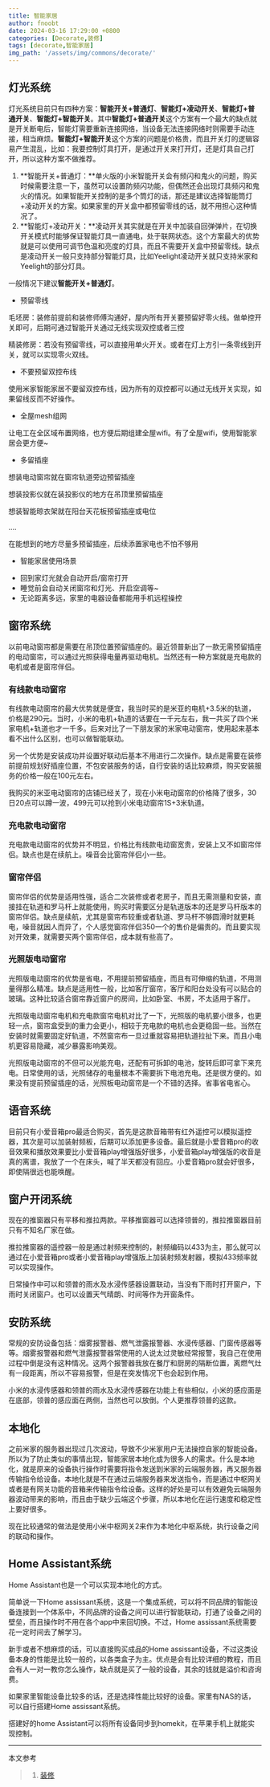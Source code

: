 ```yaml
---
title: 智能家居
author: fnoobt
date: 2024-03-16 17:29:00 +0800
categories: [Decorate,装修]
tags: [decorate,智能家居]
img_path: '/assets/img/commons/decorate/'
---
```


## 灯光系统
灯光系统目前只有四种方案：**智能开关+普通灯**、**智能灯+凌动开关**、**智能灯+普通开关**、**智能灯+智能开关**。其中**智能灯+普通开关**这个方案有一个最大的缺点就是开关断电后，智能灯需要重新连接网络，当设备无法连接网络时则需要手动连接，相当麻烦。**智能灯+智能开关**这个方案的问题是价格贵，而且开关灯的逻辑容易产生混乱，比如：我要控制灯具打开，是通过开关来打开灯，还是灯具自己打开，所以这种方案不做推荐。

1. **智能开关+普通灯：**单火版的小米智能开关会有频闪和鬼火的问题，购买时候需要注意一下，虽然可以设置防频闪功能，但偶然还会出现灯具频闪和鬼火的情况。如果智能开关控制的是多个筒灯的话，那还是建议选择智能筒灯+凌动开关的方案。如果家里的开关盒中都预留零线的话，就不用担心这种情况了。
2. **智能灯+凌动开关：**凌动开关其实就是在开关中加装自回弹弹片，在切换开关模式时能够保证智能灯具一直通电，处于联网状态。这个方案最大的优势就是可以使用可调节色温和亮度的灯具，而且不需要开关盒中预留零线。缺点是凌动开关一般只支持部分智能灯具，比如Yeelight凌动开关就只支持米家和Yeelight的部分灯具。

一般情况下建议**智能开关+普通灯**。

- 预留零线

毛坯房：装修前提前和装修师傅沟通好，屋内所有开关要预留好零火线。做单控开关即可，后期可通过智能开关通过无线实现双控或者三控

精装修房：若没有预留零线，可以直接用单火开关。或者在灯上方引一条零线到开关，就可以实现零火双线。

- 不要预留双控布线

使用米家智能家居不要留双控布线，因为所有的双控都可以通过无线开关实现，如果留线反而不好操作。

- 全屋mesh组网

让电工在全区域布置网络，也方便后期组建全屋wifi。有了全屋wifi，使用智能家居会更方便~

- 多留插座

想装电动窗帘就在窗帘轨道旁边预留插座

想装投影仪就在装投影仪的地方在吊顶里预留插座

想装智能晾衣架就在阳台天花板预留插座或电位

....

在能想到的地方尽量多预留插座，后续添置家电也不怕不够用

- 智能家居使用场景
 + 回到家灯光就会自动开启/窗帘打开
 + 睡觉前会自动关闭窗帘和灯光、开启空调等~
 + 无论距离多远，家里的电器设备都能用手机远程操控

## 窗帘系统
以前电动窗帘都是需要在吊顶位置预留插座的。最近领普新出了一款无需预留插座的电动窗帘，可以通过光照获得电量再驱动电机。当然还有一种方案就是充电款的电机或者是窗帘伴侣。

### 有线款电动窗帘
有线款电动窗帘的最大优势就是便宜，我当时买的是米亚的电机+3.5米的轨道，价格是290元。当时，小米的电机+轨道的话要在一千元左右，我一共买了四个米家电机+轨道也才一千多。后来对比了一下朋友家的米家电动窗帘，使用起来基本看不出什么区别，也可以做智能联动。

另一个优势是安装成功并设置好联动后基本不用进行二次操作。缺点是需要在装修前提前规划好插座位置，不包安装服务的话，自行安装的话比较麻烦，购买安装服务的价格一般在100元左右。

我购买的米亚电动窗帘的店铺已经关了，现在小米电动窗帘的价格降了很多，30日20点可以蹲一波，499元可以抢到小米电动窗帘1S+3米轨道。

### 充电款电动窗帘
充电款电动窗帘的优势并不明显，价格比有线款电动窗宽贵，安装上又不如窗帘伴侣。缺点也是在续航上。噪音会比窗帘伴侣小一些。

### 窗帘伴侣
窗帘伴侣的优势是适用性强，适合二次装修或者老房子，而且无需测量和安装，直接挂在轨道和罗马杆上就能使用，购买时需要区分是轨道版本的还是罗马杆版本的窗帘伴侣。缺点是续航，尤其是窗帘布较重或者轨道、罗马杆不够圆滑时就更耗电，噪音就因人而异了，个人感觉窗帘伴侣350一个的售价是偏贵的。而且要实现对开效果，就需要买两个窗帘伴侣，成本就有些高了。

### 光照版电动窗帘
光照版电动窗帘的优势是省电，不用提前预留插座，而且有可伸缩的轨道，不用测量得那么精准。缺点是适用性一般，比如客厅窗帘，客厅和阳台处没有可以贴合的玻璃。这种比较适合窗帘靠近窗户的房间，比如卧室、书房，不太适用于客厅。

光照版电动窗帘电机和充电款窗帘电机对比了一下，光照版的电机要小很多，也更轻一点，窗帘盒受到的重力会更小，相较于充电款的电机也会更稳固一些。当然在安装时就需要固定好轨道，不然窗帘布一旦过重就容易把轨道拉扯下来。而且小电机更容易隐藏，减少暴露影响美观。

光照版电动窗帘的不但可以光能充电，还配有可拆卸的电池，旋转后即可拿下来充电。日常使用的话，光照储存的电量根本不需要拆下电池充电。还是很方便的。如果没有提前预留插座的话，光照板电动窗帘是一个不错的选择。省事省电省心。

## 语音系统
目前只有小爱音箱pro最适合购买，首先是这款音箱带有红外遥控可以模拟遥控器，其次是可以加装射频板，后期可以添加更多设备。最后就是小爱音箱pro的收音效果和播放效果要比小爱音箱play增强版好很多，小爱音箱play增强版的收音是真的离谱，我放了一个在床头，喊了半天都没有回应。小爱音箱pro就会好很多，即使隔很远也能唤醒。

## 窗户开闭系统
现在的推窗器只有平移和推拉两款。平移推窗器可以选择领普的，推拉推窗器目前只有不知名厂家在做。

推拉推窗器的遥控器一般是通过射频来控制的，射频编码以433为主，那么就可以通过在小爱音箱pro或者小爱音箱play增强版上加装射频发射器，模拟433频率就可以实现操作。

日常操作中可以和领普的雨水及水浸传感器设置联动，当没有下雨时打开窗户，下雨时关闭窗户。也可以设置天气晴朗、时间等作为开窗条件。

## 安防系统
常规的安防设备包括：烟雾报警器、燃气泄露报警器、水浸传感器、门窗传感器等等。烟雾报警器和燃气泄露报警器常使用的人说太过灵敏经常报警，我自己在使用过程中倒是没有这种情况。这两个报警器我放在餐厅和厨房的隔断位置，离燃气灶有一段距离，所以不容易报警，但是在突发情况下也会起到作用。

小米的水浸传感器和领普的雨水及水浸传感器在功能上有些相似，小米的感应面是在底部，领普的感应面在两侧，当然也可以放倒。个人更推荐领普的这款。

## 本地化
之前米家的服务器出现过几次波动，导致不少米家用户无法操控自家的智能设备。所以为了防止类似的事情出现，智能家居本地化成为很多人的需求。什么是本地化，就是原来的设备执行操作时需要将指令发送到米家的云端服务器，再又服务器传输指令给设备。本地化就是不在通过云端服务器来发送指令，而是通过中枢网关或者是有网关功能的音箱来传输指令给设备。这样的好处是可以有效避免云端服务器波动带来的影响，而且由于缺少云端这个步骤，所以本地化在运行速度和稳定性上要好很多。

现在比较通常的做法是使用小米中枢网关2来作为本地化中枢系统，执行设备之间的联动和操作。

## Home Assistant系统
Home Assistant也是一个可以实现本地化的方式。

简单说一下Home assissant系统，这是一个集成系统，可以将不同品牌的智能设备连接到一个体系中，不同品牌的设备之间可以进行智能联动，打通了设备之间的壁垒，而且操作时不用在各个app中来回切换。不过，Home assissant系统需要花一定时间去了解学习。

新手或者不想麻烦的话，可以直接购买成品的Home assissant设备，不过这类设备本身的性能是比较一般的，以各类盒子为主。优点是会有比较详细的教程，而且会有人一对一教你怎么操作，缺点就是买了一般的设备，其余的钱就是溢价和咨询费。

如果家里智能设备比较多的话，还是选择性能比较好的设备。家里有NAS的话，可以自行搭建Home assissant系统。

搭建好的home Assistant可以将所有设备同步到homekit，在苹果手机上就能实现控制。

****

本文参考

> 1. [装修](https://fnoobt.github.io/posts/decorate-start/)